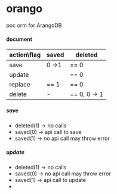 # orango
poc orm for ArangoDB


#### document

action\flag | saved | deleted
 ---------- | ----- | --- 
save        | 0 ->1 | == 0 
update      |       | == 0
replace     | == 1  | == 0
delete      |   -   | == 0, 0 -> 1


##### save
* deleted(1) -> no calls
* saved(0) -> api call to save
* saved(1) -> no api call may throw error

##### update
* deleted(1) -> no calls
* saved(0) -> no api call may throw error
* saved(1) -> api call to update
* 
